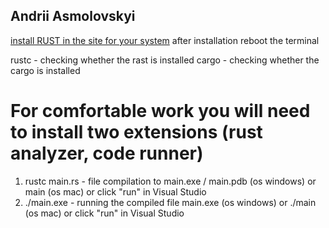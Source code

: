 ## Andrii Asmolovskyi

[install RUST in the site for your system](https://www.rust-lang.org/)
after installation reboot the terminal

rustc - checking whether the rast is installed
cargo - checking whether the cargo is installed

# For comfortable work you will need to install two extensions (rust analyzer, code runner)

1) rustc main.rs - file compilation to main.exe / main.pdb (os windows) or main (os mac) or click "run" in Visual Studio
2) ./main.exe - running the compiled file main.exe (os windows) or ./main (os mac) or click "run" in Visual Studio